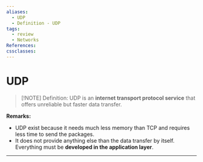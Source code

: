 ```yaml
---
aliases:
  - UDP
  - Definition - UDP
tags:
  - review
  - Networks
References: 
cssclasses:
---
```

# UDP

> [!NOTE] Definition: 
> UDP is an **internet transport protocol service** that offers unreliable but faster data transfer. 

**Remarks:**
 + UDP exist because it needs much less memory than TCP and requires less time to send the packages. 
 + It does not provide anything else than the data transfer by itself. Everything must be **developed in the application layer**. 



***